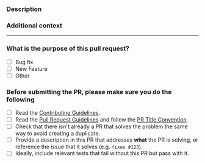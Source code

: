 <!-- Thank you for contributing! -->

### Description

<!-- Please insert your description here and provide especially info about the "what" this PR is solving -->

### Additional context

<!-- e.g. is there anything you'd like reviewers to focus on? -->

---

### What is the purpose of this pull request? <!-- (put an "X" next to an item) -->

- [ ] Bug fix
- [ ] New Feature
- [ ] Other

### Before submitting the PR, please make sure you do the following

- [ ] Read the [Contributing Guidelines](https://github.com/arclix/core/blob/master/CONTRIBUTING.md).
- [ ] Read the [Pull Request Guidelines](https://github.com/arclix/core/blob/master/CONTRIBUTING.md#pull-request-guidelines) and follow the [PR Title Convention](https://github.com/arclix/core/blob/master/.github/COMMIT_CONVENTION.md).
- [ ] Check that there isn't already a PR that solves the problem the same way to avoid creating a duplicate.
- [ ] Provide a description in this PR that addresses **what** the PR is solving, or reference the issue that it solves (e.g. `fixes #123`).
- [ ] Ideally, include relevant tests that fail without this PR but pass with it.
